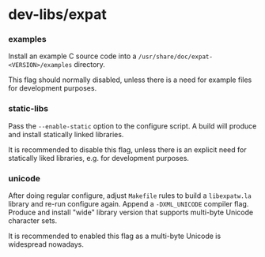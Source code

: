 # dev-libs/expat

### examples
Install an example C source code into a `/usr/share/doc/expat-<VERSION>/examples` directory.

This flag should normally disabled, unless there is a need for example files for development purposes.

### static-libs
Pass the `--enable-static` option to the configure script. A build will produce and install statically linked libraries.

It is recommended to disable this flag, unless there is an explicit need for statically liked libraries, e.g. for development purposes.

### unicode
After doing regular configure, adjust `Makefile` rules to build a `libexpatw.la` library and re-run configure again. Append a `-DXML_UNICODE` compiler flag. Produce and install "wide" library version that supports multi-byte Unicode character sets.

It is recommended to enabled this flag as a multi-byte Unicode is widespread nowadays.
